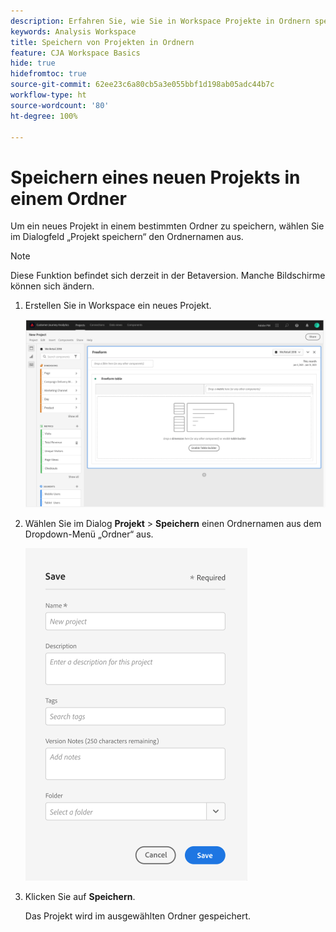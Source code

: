 ```yaml
---
description: Erfahren Sie, wie Sie in Workspace Projekte in Ordnern speichern können
keywords: Analysis Workspace
title: Speichern von Projekten in Ordnern
feature: CJA Workspace Basics
hide: true
hidefromtoc: true
source-git-commit: 62ee23c6a80cb5a3e055bbf1d198ab05adc44b7c
workflow-type: ht
source-wordcount: '80'
ht-degree: 100%

---
```



# Speichern eines neuen Projekts in einem Ordner

Um ein neues Projekt in einem bestimmten Ordner zu speichern, wählen Sie im Dialogfeld „Projekt speichern“ den Ordnernamen aus.

>[!NOTE]
>
>Diese Funktion befindet sich derzeit in der Betaversion. Manche Bildschirme können sich ändern.

1. Erstellen Sie in Workspace ein neues Projekt.

   ![](/help/analysis-workspace/build-workspace-project/assets/save-to-folder1.png)

1. Wählen Sie im Dialog **Projekt** > **Speichern** einen Ordnernamen aus dem Dropdown-Menü „Ordner“ aus.

   ![](/help/analysis-workspace/build-workspace-project/assets/save-to-folder2.png)

1. Klicken Sie auf **Speichern**.

   Das Projekt wird im ausgewählten Ordner gespeichert.
